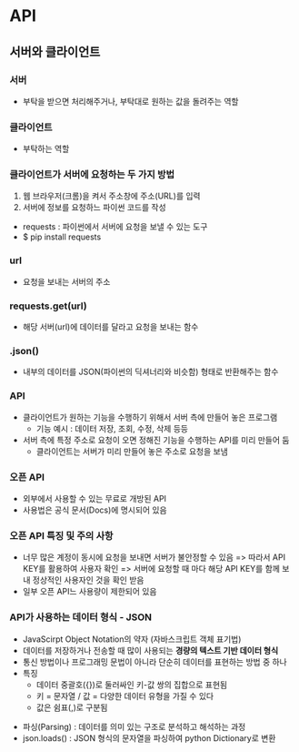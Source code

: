# API

## 서버와 클라이언트 
### 서버 
- 부탁을 받으면 처리해주거나, 부탁대로 원하는 값을 돌려주는 역할
### 클라이언트
- 부탁하는 역할

### 클라이언트가 서버에 요청하는 두 가지 방법
1. 웹 브라우저(크롬)을 켜서 주소창에 주소(URL)를 입력
2. 서버에 정보를 요청하느 파이썬 코드를 작성
  - requests : 파이썬에서 서버에 요청을 보낼 수 있는 도구
  - $ pip install requests

### url
- 요청을 보내는 서버의 주소

### requests.get(url)
- 해당 서버(url)에 데이터를 달라고 요청을 보내는 함수

### .json()
- 내부의 데이터를 JSON(파이썬의 딕셔너리와 비슷함) 형태로 반환해주는 함수

### API
- 클라이언트가 원하는 기능을 수행하기 위해서 서버 측에 만들어 놓은 프로그램
  - 기능 예시 : 데이터 저장, 조회, 수정, 삭제 등등
- 서버 측에 특정 주소로 요청이 오면 정해진 기능을 수행하는 API를 미리 만들어 둠
  - 클라이언트는 서버가 미리 만들어 놓은 주소로 요청을 보냄 

### 오픈 API
- 외부에서 사용할 수 있는 무료로 개방된 API
- 사용법은 공식 문서(Docs)에 명시되어 있음

### 오픈 API 특징 및 주의 사항
- 너무 많은 계정이 동시에 요청을 보내면 서버가 불안정할 수 있음
  => 따라서 API KEY를 활용하여 사용자 확인 
  => 서버에 요청할 때 마다 해당 API KEY를 함께 보내 정상적인 사용자인 것을 확인 받음
- 일부 오픈 API느 사용량이 제한되어 있음

### API가 사용하는 데이터 형식 - JSON
- JavaScirpt Object Notation의 약자 (자바스크립트 객체 표기법)
- 데이터를 저장하거나 전송할 때 많이 사용되는 **경량의 텍스트 기반 데이터 형식**
- 통신 방법이나 프로그래밍 문법이 아니라 단순히 데이터를 표현하는 방법 중 하나
- 특징
  - 데이터 중괄호({})로 둘러싸인 키-값 쌍의 집합으로 표현됨
  - 키 = 문자열 / 값 = 다양한 데이터 유형을 가질 수 있다
  - 값은 쉼표(,)로 구분됨

* 파싱(Parsing) : 데이터를 의미 있는 구조로 분석하고 해석하는 과정
* json.loads() : JSON 형식의 문자열을 파싱하여 python Dictionary로 변환